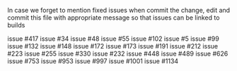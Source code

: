 In case we forget to mention fixed issues when commit the change, edit and commit this file with appropriate message so that issues can be linked to builds

issue #417 
issue #34
issue #48 
issue #55 
issue #102 
issue #5 
issue #99 
issue #132 
issue #148 
issue #172
issue #173
issue #191 
issue #212 
issue #223 
issue #255
issue #330
issue #232 
issue #448
issue #489
issue #626
issue #753 
issue #953 
issue #997 
issue #1001 
issue #1134 